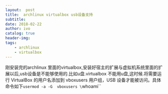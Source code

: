 ```yaml
---
layout:  post
title:  archlinux virtualbox usb设备支持
subtitle: 
date: 2018-02-22
author: ivo
catalog: true
header-img:
tags:
    - archlinux
    - virtualbox
---
```

刚安装完的archlinux 里面的virtualbox,安装好宿主的扩展与虚拟机系统里面的扩展以后,usb设备是不能够使用的.比如u盘.virtualbox 不能用u盘,这时候.将需要运行 VirtualBox 的用户名添加到 vboxusers 用户组，USB 设备才能被访问。具体命令如下`usermod -a -G  vboxusers \`whoami\``
